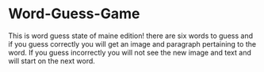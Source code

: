 # Word-Guess-Game
This is word guess state of maine edition! there are six words to guess and if you guess correctly you will get an image and paragraph pertaining to the word. If you guess incorrectly you will not see the new image and text and will start on the next word. 
